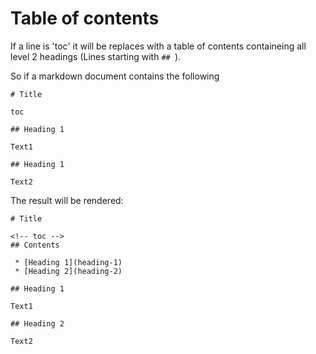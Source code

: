 # Table of contents

If a line is 'toc' it will be replaces with a table of contents containeing all level 2 headings (Lines starting with `## `).

So if a markdown document contains the following

```
# Title

toc

## Heading 1

Text1

## Heading 1

Text2
```

The result will be rendered:

```
# Title

<!-- toc -->
## Contents

 * [Heading 1](heading-1)
 * [Heading 2](heading-2)

## Heading 1

Text1

## Heading 2

Text2
```
